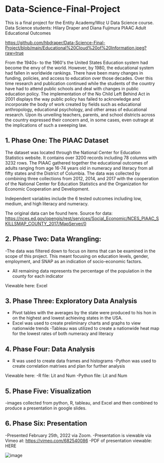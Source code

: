 # Data-Science-Final-Project
This is a final project for the Entity Academy/Woz U Data Science course.
Data Science students: Hilary Draper and Diana Fujimura
PIAAC Adult Educational Outcomes

https://github.com/hbdraper/Data-Science-Final-Project/blob/main/Educational%20Cloud%20of%20Information.jpeg?raw=true

From the 1940s- to the 1960's the United States Education system had become the envy of the world. However, by 1980, the educational system had fallen in worldwide rankings. There have been many changes in funding, policies, and access to education over those decades. Over this time research and publication continued while the students of the country have had to attend public schools and deal with changes in public education policy. The implementation of the No Child Left Behind Act in 2001 displays the way public policy has failed to acknowledge and incorporate the body of work created by fields such as educational anthropology, educational psychology, and other areas of educational research. Upon its unveiling teachers, parents, and school districts across the country expressed their concern and, in some cases, even outrage at the implications of such a sweeping law. 


## 1.	Phase One: The PIAAC Dataset
The dataset was located through the National Center for Education Statistics website. It contains over 3200 records including 78 columns with 3232 rows. The PIAAC gathered together the educational outcomes of adults ranging from age 16-74 years old in numeracy and literacy from all fifty states and the District of Columbia. The data was collected by combining three collections from 2012, 2014, and 2017 with the cooperation of the National Center for Education Statistics and the Organization for Economic Cooperation and Development.

Independent variables include the 6 tested outcomes including low, medium, and high literacy and numeracy.

The original data can be found here.
Source for data: https://nces.ed.gov/opengis/rest/services/Social_Economic/NCES_PIAAC_SKILLSMAP_COUNTY_2017/MapServer/0


## 2.	Phase Two: Data Wrangling:

-The data was filtered down to focus on items that can be examined in the scope of this project. This meant focusing on education levels, gender, employment, and SNAP as an indication of socio-economic factors. 
- All remaining data represents the percentage of the population in the county for each indicator

Viewable here: Excel


## 3.	Phase Three: Exploratory Data Analysis
- Pivot tables with the averages by the state were produced to his hon in on the highest and lowest achieving states in the USA.
- Excel was used to create preliminary charts and graphs to view nationwide trends
-Tableau was utilized to create a nationwide heat map for the lowest rates of both numeracy and literacy


## 4. Phase Four: Data Analysis
- R was used to create data frames and histograms
-Python was used to create correlation matrixes and plan for further analysis

Viewable here: 
-R file: Lit and Num 
-Python file: Lit and Num


## 5. Phase Five: Visualization
-images collected from python, R, tableau, and Excel and then combined to produce a presentation in google slides. 


## 6. Phase Six: Presentation

-Presented February 25th, 2022 via Zoom.
-Presentation is viewable via Vimeo at: https://vimeo.com/682540086
-PDF of presentation viewable: HERE

![image](https://user-images.githubusercontent.com/90987410/155907388-f9623ca6-bd6e-415a-bcd2-3f977a12a683.png)
